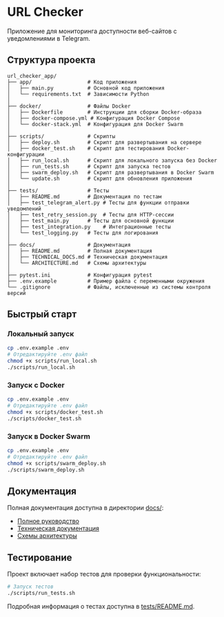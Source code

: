 # URL Checker

Приложение для мониторинга доступности веб-сайтов с уведомлениями в Telegram.

## Структура проекта

```
url_checker_app/
├── app/                  # Код приложения
│   ├── main.py           # Основной код приложения
│   └── requirements.txt  # Зависимости Python
│
├── docker/               # Файлы Docker
│   ├── Dockerfile        # Инструкции для сборки Docker-образа
│   ├── docker-compose.yml # Конфигурация Docker Compose
│   └── docker-stack.yml  # Конфигурация для Docker Swarm
│
├── scripts/              # Скрипты
│   ├── deploy.sh         # Скрипт для развертывания на сервере
│   ├── docker_test.sh    # Скрипт для тестирования Docker-конфигурации
│   ├── run_local.sh      # Скрипт для локального запуска без Docker
│   ├── run_tests.sh      # Скрипт для запуска тестов
│   ├── swarm_deploy.sh   # Скрипт для развертывания в Docker Swarm
│   └── update.sh         # Скрипт для обновления приложения
│
├── tests/                # Тесты
│   ├── README.md         # Документация по тестам
│   ├── test_telegram_alert.py # Тесты для функции отправки уведомлений
│   ├── test_retry_session.py  # Тесты для HTTP-сессии
│   ├── test_main.py      # Тесты для основной функции
│   ├── test_integration.py    # Интеграционные тесты
│   └── test_logging.py   # Тесты для логирования
│
├── docs/                 # Документация
│   ├── README.md         # Полная документация
│   ├── TECHNICAL_DOCS.md # Техническая документация
│   └── ARCHITECTURE.md   # Схемы архитектуры
│
├── pytest.ini            # Конфигурация pytest
├── .env.example          # Пример файла с переменными окружения
└── .gitignore            # Файлы, исключенные из системы контроля версий
```

## Быстрый старт

### Локальный запуск

```bash
cp .env.example .env
# Отредактируйте .env файл
chmod +x scripts/run_local.sh
./scripts/run_local.sh
```

### Запуск с Docker

```bash
cp .env.example .env
# Отредактируйте .env файл
chmod +x scripts/docker_test.sh
./scripts/docker_test.sh
```

### Запуск в Docker Swarm

```bash
cp .env.example .env
# Отредактируйте .env файл
chmod +x scripts/swarm_deploy.sh
./scripts/swarm_deploy.sh
```

## Документация

Полная документация доступна в директории [docs/](docs/):

- [Полное руководство](docs/README.md)
- [Техническая документация](docs/TECHNICAL_DOCS.md)
- [Схемы архитектуры](docs/ARCHITECTURE.md)

## Тестирование

Проект включает набор тестов для проверки функциональности:

```bash
# Запуск тестов
./scripts/run_tests.sh
```

Подробная информация о тестах доступна в [tests/README.md](tests/README.md).
